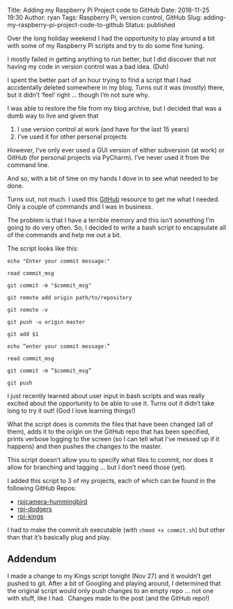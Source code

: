 Title: Adding my Raspberry Pi Project code to GitHub
Date: 2018-11-25 19:30
Author: ryan
Tags: Raspberry Pi, version control, GitHub
Slug: adding-my-raspberry-pi-project-code-to-github
Status: published

Over the long holiday weekend I had the opportunity to play around a bit with some of my Raspberry Pi scripts and try to do some fine tuning.

I mostly failed in getting anything to run better, but I did discover that not having my code in version control was a bad idea. (Duh)

I spent the better part of an hour trying to find a script that I had accidentally deleted somewhere in my blog. Turns out it was (mostly) there, but it didn’t ‘feel’ right … though I’m not sure why.

I was able to restore the file from my blog archive, but I decided that was a dumb way to live and given that

1.  I use version control at work (and have for the last 15 years)
2.  I’ve used it for other personal projects

However, I’ve only ever used a GUI version of either subversion (at work) or GitHub (for personal projects via PyCharm). I’ve never used it from the command line.

And so, with a bit of time on my hands I dove in to see what needed to be done.

Turns out, not much. I used this [GitHub](https://help.github.com/articles/adding-an-existing-project-to-github-using-the-command-line/) resource to get me what I needed. Only a couple of commands and I was in business.

The problem is that I have a terrible memory and this isn’t something I’m going to do very often. So, I decided to write a bash script to encapsulate all of the commands and help me out a bit.

The script looks like this:

    echo "Enter your commit message:"

    read commit_msg

    git commit -m "$commit_msg"

    git remote add origin path/to/repository

    git remote -v

    git push -u origin master

    git add $1

    echo ”enter your commit message:”

    read commit_msg

    git commit -m ”$commit_msg”

    git push

I just recently learned about user input in bash scripts and was really excited about the opportunity to be able to use it. Turns out it didn’t take long to try it out! (God I love learning things!)

What the script does is commits the files that have been changed (all of them), adds it to the origin on the GitHub repo that has been specified, prints verbose logging to the screen (so I can tell what I’ve messed up if it happens) and then pushes the changes to the master.

This script doesn’t allow you to specify what files to commit, nor does it allow for branching and tagging … but I don’t need those (yet).

I added this script to 3 of my projects, each of which can be found in the following GitHub Repos:

-   [rpicamera-hummingbird](https://github.com/ryancheley/rpicamera-hummingbird)
-   [rpi-dodgers](https://github.com/ryancheley/rpi-dodgers)
-   [rpi-kings](https://github.com/ryancheley/rpi-kings)

I had to make the commit.sh executable (with `chmod +x commit.sh`) but other than that it’s basically plug and play.

## Addendum

I made a change to my Kings script tonight (Nov 27) and it wouldn’t get pushed to git. After a bit of Googling and playing around, I determined that the original script would only push changes to an empty repo ... not one with stuff, like I had.  Changes made to the post (and the GitHub repo!)
